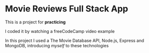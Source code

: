 # Movie Reviews Full Stack App

This is a project for **practicing**

I coded it by watching a freeCodeCamp video example

In this project I used a The Movie Database API, Node.js, Express and MongoDB, introducing *myself* to these technologies

